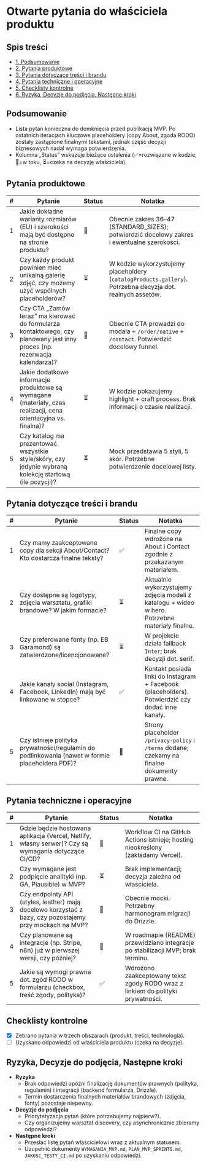 # Otwarte pytania do właściciela produktu

## Spis treści
- [1. Podsumowanie](#podsumowanie)
- [2. Pytania produktowe](#pytania-produktowe)
- [3. Pytania dotyczące treści i brandu](#pytania-dotyczace-tresci-i-brandu)
- [4. Pytania techniczne i operacyjne](#pytania-techniczne-i-operacyjne)
- [5. Checklisty kontrolne](#checklisty-kontrolne)
- [6. Ryzyka, Decyzje do podjęcia, Następne kroki](#ryzyka-decyzje-do-podjecia-nastepne-kroki)

## Podsumowanie
- Lista pytań konieczna do domknięcia przed publikacją MVP. Po ostatnich iteracjach kluczowe placeholdery (copy About, zgoda RODO) zostały zastąpione finalnymi tekstami, jednak część decyzji biznesowych nadal wymaga potwierdzenia.
- Kolumna „Status” wskazuje bieżące ustalenia (✅=rozwiązane w kodzie, 🔄=w toku, ⏳=czeka na decyzję właściciela).

## Pytania produktowe
| # | Pytanie | Status | Notatka |
| --- | --- | --- | --- |
| 1 | Jakie dokładne warianty rozmiarów (EU) i szerokości mają być dostępne na stronie produktu? | 🔄 | Obecnie zakres 36–47 (STANDARD_SIZES); potwierdzić docelowy zakres i ewentualne szerokości. |
| 2 | Czy każdy produkt powinien mieć unikalną galerię zdjęć, czy możemy użyć wspólnych placeholderów? | ⏳ | W kodzie wykorzystujemy placeholdery (`catalogProducts.gallery`). Potrzebna decyzja dot. realnych assetów. |
| 3 | Czy CTA „Zamów teraz” ma kierować do formularza kontaktowego, czy planowany jest inny proces (np. rezerwacja kalendarza)? | 🔄 | Obecnie CTA prowadzi do modala + `/order/native` + `/contact`. Potwierdzić docelowy funnel. |
| 4 | Jakie dodatkowe informacje produktowe są wymagane (materiały, czas realizacji, cena orientacyjna vs. finalna)? | ⏳ | W kodzie pokazujemy highlight + craft process. Brak informacji o czasie realizacji. |
| 5 | Czy katalog ma prezentować wszystkie style/skóry, czy jedynie wybraną kolekcję startową (ile pozycji)? | ⏳ | Mock przedstawia 5 styli, 5 skór. Potrzebne potwierdzenie docelowej listy. |

## Pytania dotyczące treści i brandu
| # | Pytanie | Status | Notatka |
| --- | --- | --- | --- |
| 1 | Czy mamy zaakceptowane copy dla sekcji About/Contact? Kto dostarcza finalne teksty? | ✅ | Finalne copy wdrożone na About i Contact zgodnie z przekazanym materiałem. |
| 2 | Czy dostępne są logotypy, zdjęcia warsztatu, grafiki brandowe? W jakim formacie? | ⏳ | Aktualnie wykorzystujemy zdjęcia modeli z katalogu + wideo w hero. Potrzebne materiały finalne. |
| 3 | Czy preferowane fonty (np. EB Garamond) są zatwierdzone/licencjonowane? | ⏳ | W projekcie działa fallback `Inter`; brak decyzji dot. serif. |
| 4 | Jakie kanały social (Instagram, Facebook, LinkedIn) mają być linkowane w stopce? | ✅ | Kontakt posiada linki do Instagram + Facebook (placeholders). Potwierdzić czy dodać inne kanały. |
| 5 | Czy istnieje polityka prywatności/regulamin do podlinkowania (nawet w formie placeholdera PDF)? | 🔄 | Strony placeholder `/privacy-policy` i `/terms` dodane; czekamy na finalne dokumenty prawne. |

## Pytania techniczne i operacyjne
| # | Pytanie | Status | Notatka |
| --- | --- | --- | --- |
| 1 | Gdzie będzie hostowana aplikacja (Vercel, Netlify, własny serwer)? Czy są wymagania dotyczące CI/CD? | 🔄 | Workflow CI na GitHub Actions istnieje; hosting nieokreślony (zakładamy Vercel). |
| 2 | Czy wymagane jest podpięcie analityki (np. GA, Plausible) w MVP? | ⏳ | Brak implementacji; decyzja zależna od właściciela. |
| 3 | Czy endpointy API (styles, leather) mają docelowo korzystać z bazy, czy pozostajemy przy mockach na MVP? | 🔄 | Obecnie mocki. Potrzebny harmonogram migracji do Drizzle. |
| 4 | Czy planowane są integracje (np. Stripe, n8n) już w pierwszej wersji, czy później? | 🔄 | W roadmapie (README) przewidziano integracje po stabilizacji MVP; brak terminu. |
| 5 | Jakie są wymogi prawne dot. zgód RODO w formularzu (checkbox, treść zgody, polityka)? | ✅ | Wdrożono zaakceptowany tekst zgody RODO wraz z linkiem do polityki prywatności. |

## Checklisty kontrolne
- [x] Zebrano pytania w trzech obszarach (produkt, treści, technologia).
- [ ] Uzyskano odpowiedzi od właściciela produktu (czeka na decyzje).

## Ryzyka, Decyzje do podjęcia, Następne kroki
- **Ryzyka**
  - Brak odpowiedzi opóźni finalizację dokumentów prawnych (polityka, regulamin) i integracji (backend formularza, Drizzle).
  - Termin dostarczenia finalnych materiałów brandowych (zdjęcia, fonty) pozostaje niepewny.
- **Decyzje do podjęcia**
  - Priorytetyzacja pytań (które potrzebujemy najpierw?).
  - Czy organizujemy warsztat discovery, czy asynchronicznie zbieramy odpowiedzi?
- **Następne kroki**
  - Przesłać listę pytań właścicielowi wraz z aktualnym statusem.
  - Uzupełnić dokumenty `WYMAGANIA_MVP.md`, `PLAN_MVP_SPRINTS.md`, `JAKOSC_TESTY_CI.md` po uzyskaniu odpowiedzi.
